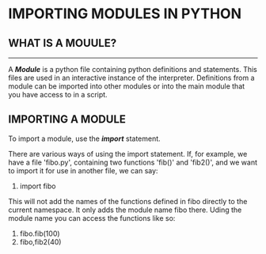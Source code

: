 # IMPORTING MODULES IN PYTHON

## WHAT IS A MOUULE?
---
A ***Module*** is a python file containing python definitions and statements. This files are used in an interactive instance of the interpreter. Definitions from a module can be imported into other modules or into the main module that you have access to in a script.

## IMPORTING A MODULE

To import a module, use the ***import*** statement.

There are various ways of using the import statement. If, for example, we have a file 'fibo.py', containing two functions 'fib()' and 'fib2()', and we want to import it for use in another file, we can say:
1. import fibo

This will not add the names of the functions defined in fibo directly to the current namespace. It only adds the module name fibo there. Uding the module name you can access the functions like so:
1. fibo.fib(100)
2. fibo,fib2(40)
